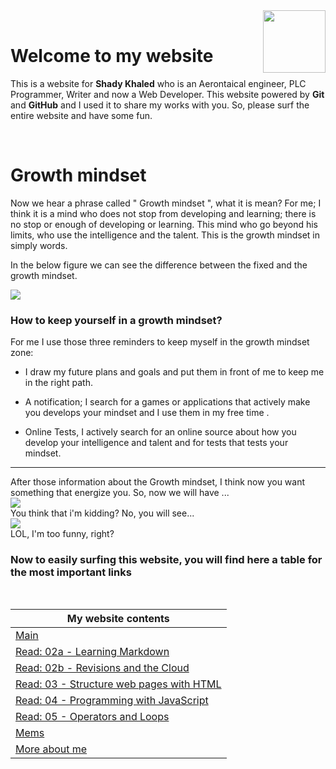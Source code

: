 <img src="https://lh4.googleusercontent.com/tXJHTOYpEDpAbfAk71ccmTz9T4ZNjmcL1faE1Hj7Pxgapih0zbMwt-pIU4vUcC706Ix8bwRG0Q=w1280" align="right" style="height: 100px"/>
<br>

# Welcome to my website
This is a website for **Shady Khaled** who is an Aerontaical engineer, PLC Programmer, Writer and now a Web Developer. This website powered by **Git** and **GitHub** and I used it to share my works with you. So, please surf the entire website and have some fun.

<br>



# Growth mindset

Now we hear a phrase called " Growth mindset ", what it is mean? For me; I think it is a mind who does not stop from developing and learning; there is no stop or enough of developing or learning. This mind who go beyond his limits, who use the intelligence and the talent. This is the growth mindset in simply words. <br>

In the below figure we can see the difference between the fixed and the growth mindset. <br>

![](https://3kllhk1ibq34qk6sp3bhtox1-wpengine.netdna-ssl.com/wp-content/uploads/NewGrowthMindset2.png) <br>

### How to keep yourself in a growth mindset?

For me I use those three reminders to keep myself in the growth mindset zone:
* I draw my future plans and goals and put them in front of me to keep me in the right path.
- A notification; I search for a games or applications that actively make you develops your mindset and I  use them in my free time .
+ Online Tests, I actively search for an online source about how you develop your intelligence and talent and for tests that tests your mindset.

***
After those information about the Growth mindset, I think now you want something that energize you. So, now we will have ...<br>
![](https://media4.giphy.com/media/xT0BKiK5sOCVdBUhiM/giphy.gif)
<br>
You think that i'm kidding? No, you will see...<br>
![](https://quizizz.zendesk.com/hc/article_attachments/115002714505/giphy.gif)
<br>
LOL, I'm too funny, right?<br>

### **Now** to easily surfing this website, you will find here a table for the most important links

<br>

My website contents|
------------ | 
[Main](https://shadykh.github.io/reading-notes/) | 
[Read: 02a - Learning Markdown](./Read-02a) |
[Read: 02b - Revisions and the Cloud](./Read-02b) |
[Read: 03 - Structure web pages with HTML](Read-03) |
[Read: 04 - Programming with JavaScript](Read-04) |
[Read: 05 - Operators and Loops](Read-05) |
[Mems](./mems) |
[More about me](./aboutme) | 

<br>
